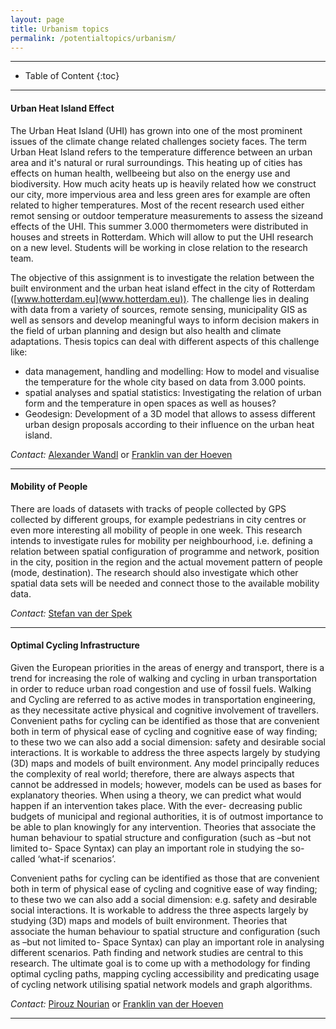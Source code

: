 ```yaml
---
layout: page
title: Urbanism topics 
permalink: /potentialtopics/urbanism/
---
```



- - -

* Table of Content
{:toc}

- - -

#### Urban Heat Island Effect

The Urban Heat Island (UHI) has grown into one of the most prominent issues of the climate change related challenges society faces. The term Urban Heat Island refers to the temperature difference between an urban area and it's natural or rural surroundings. This heating up of cities has effects on human health, wellbeeing but also on the energy use and biodiversity. How much acity heats up is heavily related how we construct our city, more impervious area and less green ares for example are often related to higher temperatures. Most of the recent research used either remot sensing or outdoor temperature measurements to assess the sizeand effects of the UHI. This summer 3.000 thermometers were distributed in houses and streets in Rotterdam. Which will allow to put the UHI research on a new level. Students will be working in close relation to the research team.


The objective of this assignment is to investigate the relation between the built environment and the urban heat island effect in the city of Rotterdam ([www.hotterdam.eu](www.hotterdam.eu)). The challenge lies in dealing with data from a variety of sources, remote sensing, municipality GIS as well as sensors and develop meaningful ways to inform decision makers in the field of urban planning and design but also health and climate adaptations.
Thesis topics can deal with different aspects of this challenge like:

  - data management, handling and modelling: How to model and visualise the temperature for the whole city based on data from 3.000 points.
  - spatial analyses and spatial statistics: Investigating the relation of urban form and the temperature in open spaces as well as houses?
  - Geodesign: Development of a 3D model that allows to assess different urban design proposals according to their influence on the urban heat island.

*Contact:* [Alexander Wandl](mailto:a.wandl@tudelft.nl) or [Franklin van der Hoeven](mailto:F.D.vanderHoeven@tudelft.nl)

- - - 

#### Mobility of People

There are loads of datasets with tracks of people collected by GPS collected by different groups, for example pedestrians in city centres or even more interesting all mobility of people in one week. This research intends to investigate rules for mobility per neighbourhood, i.e. defining a relation between spatial configuration of programme and network, position in the city, position in the region and the actual movement pattern of people (mode, destination). The research should also investigate which other spatial data sets will be needed and connect those to the available mobility data.

*Contact:* [Stefan van der Spek](mailto:S.C.vanderSpek@tudelft.nl) 

- - - 

#### Optimal Cycling Infrastructure

Given the European priorities in the areas of energy and transport, there is a trend for increasing the role
of walking and cycling in urban transportation in order to reduce urban road congestion and use of fossil
fuels. Walking and Cycling are referred to as active modes in transportation engineering, as they necessitate active physical and cognitive involvement of travellers. Convenient paths for cycling can be
identified as those that are convenient both in term of physical ease of cycling and cognitive ease of way finding; to these two we can also add a social dimension: safety and desirable social interactions. It is
workable to address the three aspects largely by studying (3D) maps and models of built environment. Any model principally reduces the complexity of real world; therefore, there are always aspects that
cannot be addressed in models; however, models can be used as bases for explanatory theories. When
using a theory, we can predict what would happen if an intervention takes place. With the ever- decreasing public budgets of municipal and regional authorities, it is of outmost importance to be able to
plan knowingly for any intervention. Theories that associate the human behaviour to spatial structure and configuration (such as –but not limited to- Space Syntax) can play an important role in studying the so-
called ‘what-if scenarios’.

Convenient paths for cycling can be identified as those that are convenient both in term of physical ease
of cycling and cognitive ease of way finding; to these two we can also add a social dimension: e.g. safety
and desirable social interactions. It is workable to address the three aspects largely by studying (3D)
maps and models of built environment. Theories that associate the human behaviour to spatial structure
and configuration (such as –but not limited to- Space Syntax) can play an important role in analysing
different scenarios.
Path finding and network studies are central to this research. The ultimate goal is to come up with a
methodology for finding optimal cycling paths, mapping cycling accessibility and predicating usage of
cycling network utilising spatial network models and graph algorithms.

*Contact:* [Pirouz Nourian](mailto:P.Nourian@tudelft.nl) or [Franklin van der Hoeven](mailto:F.D.vanderHoeven@tudelft.nl)

- - - 

